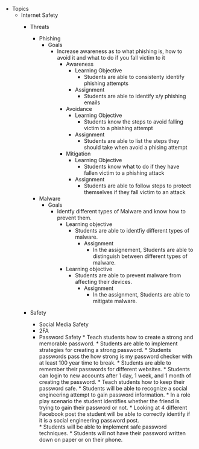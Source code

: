 * Topics
    * Internet Safety
        * Threats
            * Phishing
                * Goals
                    * Increase awareness as to what phishing is, how to avoid it and what to do if you fall victim to it
                        * Awareness
                            * Learning Objective
                                * Students are able to consistenty identify phishing attempts
                            * Assignment
                                * Students are able to identify x/y phishing emails
                        * Avoidance
                            * Learning Objective
                                * Students know the steps to avoid falling victim to a phishing attempt
                            * Assignment
                                * Students are able to list the steps they should take when avoid a phising attempt
                        * Mitigation
                            * Learning Objective
                                * Students know what to do if they have fallen victim to a phishing attack
                            * Assignment
                                * Students are able to follow steps to protect themselves if they fall victim to an attack
            * Malware
               * Goals 
                 * Identfy different types of Malware and know how to prevent them. 
                   * Learning objective 
                     * Students are able to identfiy different types of malware.
                       * Assignment 
                         * In the assignement, Students are able to distinguish between different types of malware.
                   * Learning objective 
                     * Students are able to prevent malware from affecting their devices. 
                       * Assignment 
                         * In the assignment, Students are able to mitigate malware.  
                 
        * Safety
            * Social Media Safety
            * 2FA
            * Password Safety
                  * Teach students how to create a strong and memorable password.
                        * Students are able to implement strategies for creating a strong password.
                              * Students passwords pass the how strong is my password checker with at least 100 year time to break. 
                        * Students are able to remember their passwords for different websites.
                              * Students can login to new accounts after 1 day, 1 week, and 1 month of creating the password. 
                  * Teach students how to keep their password safe. 
                         * Students will be able to recognize a social engineering attempt to gain password information.
                              * In a role play scenario the student identifies whether the friend is trying to gain their password or not.
                              * Looking at 4 different Facebook post the student will be able to correctly identify if it is a social engineering password post.  
                         * Students will be able to implement safe password techniques.
                              * Students will not have their password written down on paper or on their phone.  
